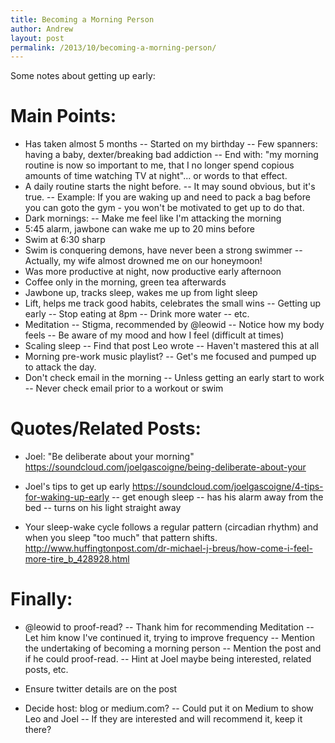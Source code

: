 ```yaml
---
title: Becoming a Morning Person
author: Andrew
layout: post
permalink: /2013/10/becoming-a-morning-person/
---
```















Some notes about getting up early:

# Main Points:
- Has taken almost 5 months
-- Started on my birthday
-- Few spanners: having a baby, dexter/breaking bad addiction
-- End with: "my morning routine is now so important to me, that I no longer spend copious amounts of time watching TV at night"... or words to that effect.
- A daily routine starts the night before.
-- It may sound obvious, but it's true.
-- Example: If you are waking up and need to pack a bag before you can goto the gym - you won't be motivated to get up to do that.
- Dark mornings:
-- Make me feel like I'm attacking the morning
- 5:45 alarm, jawbone can wake me up to 20 mins before
- Swim at 6:30 sharp
- Swim is conquering demons, have never been a strong swimmer
-- Actually, my wife almost drowned me on our honeymoon!
- Was more productive at night, now productive early afternoon
- Coffee only in the morning, green tea afterwards
- Jawbone up, tracks sleep, wakes me up from light sleep
- Lift, helps me track good habits, celebrates the small wins
-- Getting up early
-- Stop eating at 8pm
-- Drink more water
-- etc.
- Meditation
-- Stigma, recommended by @leowid
-- Notice how my body feels
-- Be aware of my mood and how I feel (difficult at times)
- Scaling sleep
-- Find that post Leo wrote
-- Haven't mastered this at all
- Morning pre-work music playlist?
-- Get's me focused and pumped up to attack the day.
- Don't check email in the morning
-- Unless getting an early start to work
-- Never check email prior to a workout or swim




# Quotes/Related Posts:
- Joel: "Be deliberate about your morning"
https://soundcloud.com/joelgascoigne/being-deliberate-about-your

- Joel's tips to get up early
https://soundcloud.com/joelgascoigne/4-tips-for-waking-up-early
-- get enough sleep
-- has his alarm away from the bed
-- turns on his light straight away

- Your sleep-wake cycle follows a regular pattern (circadian rhythm) and when you sleep "too much" that pattern shifts.
http://www.huffingtonpost.com/dr-michael-j-breus/how-come-i-feel-more-tire_b_428928.html



# Finally:
- @leowid to proof-read?
-- Thank him for recommending Meditation
-- Let him know I've continued it, trying to improve frequency
-- Mention the undertaking of becoming a morning person
-- Mention the post and if he could proof-read.
-- Hint at Joel maybe being interested, related posts, etc.

- Ensure twitter details are on the post

- Decide host: blog or medium.com?
-- Could put it on Medium to show Leo and Joel
-- If they are interested and will recommend it, keep it there?
